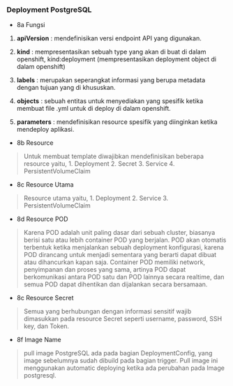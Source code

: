 ### Deployment PostgreSQL

* 8a Fungsi

1. **apiVersion** : mendefinisikan versi endpoint API yang digunakan.

2. **kind** : mempresentasikan sebuah type yang akan di buat di dalam openshift, kind:deployment (mempresentasikan deployment object di dalam openshift)

3. **labels** : merupakan seperangkat informasi yang berupa metadata dengan tujuan yang di khususkan.

4. **objects** : sebuah entitas untuk menyediakan yang spesifik ketika membuat file .yml untuk di deploy di dalam openshift.

5. **parameters** : mendefinisikan resource spesifik yang diinginkan ketika mendeploy aplikasi.

* 8b Resource

> Untuk membuat template diwajibkan mendefinisikan beberapa resource yaitu,
    1. Deployment
    2. Secret
    3. Service
    4. PersistentVolumeClaim

* 8c Resource Utama

> Resource utama yaitu,
    1. Deployment
    2. Service
    3. PersistentVolumeClaim

* 8d Resource POD

> Karena POD adalah unit paling dasar dari sebuah cluster, biasanya berisi satu atau lebih container POD yang berjalan. POD akan otomatis terbentuk ketika menjalankan sebuah deployment konfigurasi, karena POD dirancang untuk menjadi sementara yang berarti dapat dibuat atau dihancurkan kapan saja. Container POD memiliki network, penyimpanan dan proses yang sama, artinya POD dapat berkomunikasi antara POD satu dan POD lainnya secara realtime, dan semua POD dapat dihentikan dan dijalankan secara bersamaan.

* 8c Resource Secret

> Semua yang berhubungan dengan informasi sensitif wajib dimasukkan pada resource Secret seperti username, password, SSH key, dan Token.

* 8f Image Name

> pull image PostgreSQL ada pada bagian DeploymentConfig, yang image sebelumnya sudah dibuild pada bagian trigger. Pull image ini menggunakan automatic deploying ketika ada perubahan pada Image postgresql.